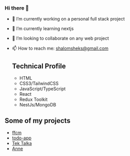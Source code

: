 ### Hi there 👋


- 🔭 I’m currently working on a personal full stack project
- 🌱 I’m currently learning nextjs
- 👯 I’m looking to collaborate on any web project
- 📫 How to reach me: shalomsheks@gmail.com

  ## Technical Profile
  - HTML
  - CSS3/TailwindCSS
  - JavaScript/TypeScript
  - React
  - Redux Toolkit
  - NestJs/MongoDB
 
## Some of my projects
- [ffcm](https://ffcm-front.vercel.app)
- [todo-app](https://todo-projectsfix.netlify.app)
- [Tek Talka](https://tech-talka.vercel.app/)
- [Anne](https://annes-app.vercel.app/)
  
